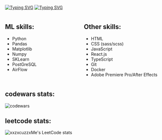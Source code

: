 <!DOCTYPE html>
<html>

[![Typing SVG](https://readme-typing-svg.herokuapp.com?font=Fira+Code&size=34&duration=0.1&pause=1000&color=1BF700&repeat=false&random=false&width=435&lines=Adel%2C+23+yo)](https://git.io/typing-svg)
[![Typing SVG](https://readme-typing-svg.herokuapp.com?font=Fira+Code&size=34&pause=1000&color=1BF700&random=false&width=435&lines=Trying+to+be+ML+engineer)](https://git.io/typing-svg)

<head>
<style>
  .container {
    display: flex;
    justify-content: space-between;
  }

  .ml-skills {
    align-self: flex-start;
  }

  .other-skills {
    text-align: center;
    align-self: center;
  }
</style>
</head>
<body>

<div class="container">
  <div class="ml-skills">
    <h2 align="left">ML skills:</h2>
    <ul>
      <li>Python</li>
      <li>Pandas</li>
      <li>Matplotlib</li>
      <li>Numpy</li>
      <li>SKLearn</li>
      <li>PostGreSQL</li>
      <li>AirFlow</li>
    </ul>
  </div>
  <div class="other-skills">
    <h2 align="left">Other skills:</h2>
    <ul>
      <li>HTML</li>
      <li>CSS (sass/scss)</li>
      <li>JavaScript</li>
      <li>React.js</li>
      <li>TypeScript</li>
      <li>Git</li>
      <li>Docker</li>
      <li>Adobe Premiere Pro/After Effects</li>
    </ul>
  </div>
</div>

</body>




<h2 align="left"> codewars stats:</h2>  

![codewars](https://www.codewars.com/users/%20xxzxcuzzxme/badges/large)

<h2 align="left"> leetcode stats:</h2>

![xxzxcuzzxMe's LeetCode stats](https://leetcode-stats-six.vercel.app/api?username=xxzxcuzzxMe&theme=dark)
</html>
